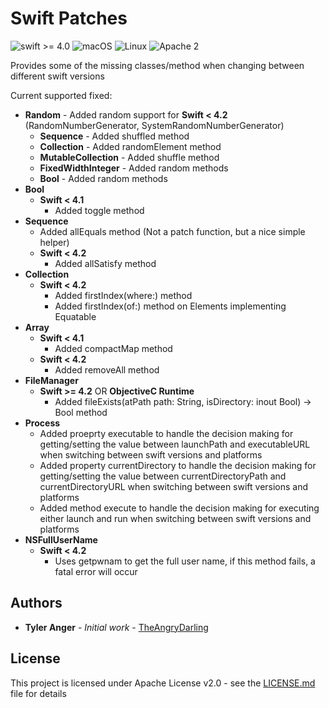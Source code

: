 # Swift Patches
![swift >= 4.0](https://img.shields.io/badge/swift-%3E%3D4.0-brightgreen.svg)
![macOS](https://img.shields.io/badge/os-macOS-green.svg?style=flat)
![Linux](https://img.shields.io/badge/os-linux-green.svg?style=flat)
![Apache 2](https://img.shields.io/badge/license-Apache2-blue.svg?style=flat)

Provides some of the missing classes/method when changing between different swift versions

Current supported fixed:
* **Random** - Added random support for **Swift < 4.2** (RandomNumberGenerator, SystemRandomNumberGenerator)
  * **Sequence** - Added shuffled method
  * **Collection** - Added randomElement method
  * **MutableCollection** - Added shuffle method
  * **FixedWidthInteger** - Added random methods
  * **Bool** - Added random methods
* **Bool**
  * **Swift < 4.1**
    * Added toggle method
* **Sequence**
  * Added allEquals method (Not a patch function, but a nice simple helper)
  * **Swift < 4.2**
    * Added allSatisfy method
* **Collection**
  * **Swift < 4.2**
    * Added firstIndex(where:) method
    * Added firstIndex(of:) method on Elements implementing Equatable
* **Array**
  * **Swift < 4.1**
    * Added compactMap method
  * **Swift < 4.2**
    * Added removeAll method
* **FileManager**
  * **Swift >= 4.2** OR **ObjectiveC Runtime**
    * Added fileExists(atPath path: String, isDirectory: inout Bool) -> Bool method
* **Process**
  * Added proeprty executable to handle the decision making for getting/setting the value between launchPath and executableURL when switching between swift versions and platforms
  * Added property currentDirectory  to handle the decision making for getting/setting the value between currentDirectoryPath and currentDirectoryURL when switching between swift versions and platforms
  * Added method execute to handle the decision making for executing either launch and run when switching between swift versions and platforms
* **NSFullUserName**
  * **Swift < 4.2**
    * Uses getpwnam to get the full user name, if this method fails, a fatal error will occur

## Authors

* **Tyler Anger** - *Initial work* - [TheAngryDarling](https://github.com/TheAngryDarling)

## License

This project is licensed under Apache License v2.0 - see the [LICENSE.md](LICENSE.md) file for details
